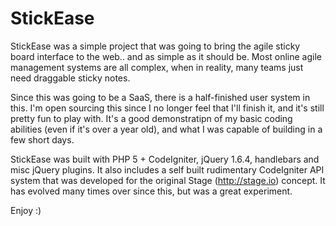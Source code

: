StickEase
=========

StickEase was a simple project that was going to bring the agile sticky board interface to the web.. and as simple as it should be. Most online agile management systems are all complex, when in reality, many teams just need draggable sticky notes.

Since this was going to be a SaaS, there is a half-finished user system in this. I'm open sourcing this since I no longer feel that I'll finish it, and it's still pretty fun to play with. It's a good demonstratipn of my basic coding abilities (even if it's over a year old), and what I was capable of building in a few short days.

StickEase was built with PHP 5 + CodeIgniter, jQuery 1.6.4, handlebars and misc jQuery plugins. It also includes a self built rudimentary CodeIgniter API system that was developed for the original Stage (http://stage.io) concept. It has evolved many times over since this, but was a great experiment.

Enjoy :)